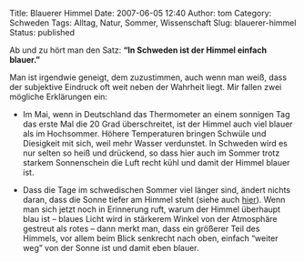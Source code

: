 Title: Blauerer Himmel
Date: 2007-06-05 12:40
Author: tom
Category: Schweden
Tags: Alltag, Natur, Sommer, Wissenschaft
Slug: blauerer-himmel
Status: published

Ab und zu hört man den Satz: **“In Schweden ist der Himmel einfach
blauer.”**

Man ist irgendwie geneigt, dem zuzustimmen, auch wenn man weiß, dass der
subjektive Eindruck oft weit neben der Wahrheit liegt. Mir fallen zwei
mögliche Erklärungen ein:

-   Im Mai, wenn in Deutschland das Thermometer an einem sonnigen Tag
    das erste Mal die 20 Grad überschreitet, ist der Himmel auch viel
    blauer als im Hochsommer. Höhere Temperaturen bringen Schwüle und
    Diesigkeit mit sich, weil mehr Wasser verdunstet. In Schweden wird
    es nur selten so heiß und drückend, so dass hier auch im Sommer
    trotz starkem Sonnenschein die Luft recht kühl und damit der Himmel
    blauer ist.

-   Dass die Tage im schwedischen Sommer viel länger sind, ändert nichts
    daran, dass die Sonne tiefer am Himmel steht (siehe auch
    [hier](http://www.fiket.de/2006/11/04/schatten-und-licht/)). Wenn
    man sich jetzt noch in Erinnerung ruft, warum der Himmel überhaupt
    blau ist – blaues Licht wird in stärkerem Winkel von der Atmosphäre
    gestreut als rotes – dann merkt man, dass ein größerer Teil des
    Himmels, vor allem beim Blick senkrecht nach oben, einfach “weiter
    weg” von der Sonne ist und damit eben blauer.

